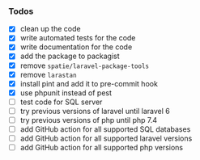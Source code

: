 ### Todos

- [x] clean up the code
- [x] write automated tests for the code
- [x] write documentation for the code
- [x] add the package to packagist
- [x] remove `spatie/laravel-package-tools`
- [x] remove `larastan`
- [x] install pint and add it to pre-commit hook
- [x] use phpunit instead of pest
- [ ] test code for SQL server
- [ ] try previous versions of laravel until laravel 6
- [ ] try previous versions of php until php 7.4
- [ ] add GitHub action for all supported SQL databases
- [ ] add GitHub action for all supported laravel versions
- [ ] add GitHub action for all supported php versions
